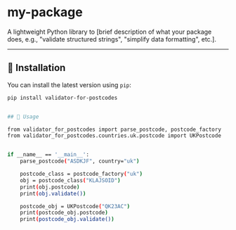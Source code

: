 # my-package

A lightweight Python library
to [brief description of what your package does, e.g., "validate structured strings", "simplify data formatting", etc.].

---

## 🚀 Installation

You can install the latest version using `pip`:

```bash
pip install validator-for-postcodes


## 🚀 Usage

from validator_for_postcodes import parse_postcode, postcode_factory
from validator_for_postcodes.countries.uk.postcode import UKPostcode


if __name__ == '__main__':
    parse_postcode("ASDKJF", country="uk")

    postcode_class = postcode_factory("uk")
    obj = postcode_class("KLAJSOID")
    print(obj.postcode)
    print(obj.validate())

    postcode_obj = UKPostcode("QK23AC")
    print(postcode_obj.postcode)
    print(postcode_obj.validate())
